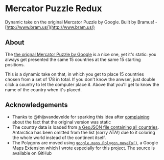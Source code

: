 # Mercator Puzzle Redux

Dynamic take on the original Mercator Puzzle by Google.
Built by Bramus! - [http://www.bram.us/](http://www.bram.us/)

## About

The [the orignal Mercator Puzzle by Google](http://gmaps-samples.googlecode.com/svn/trunk/poly/puzzledrag.html) is a nice one, yet it's static: you always get presented the same 15 countries at the same 15 starting positions.

This is a dynamic take on that, in which you get to place 15 countries chosen from a set of 178 in total. If you don't know the anwser, just double click a country to let the computer place it. Above that you'll get to know the name of the country when it's placed.

## Acknowledgements

* Thanks to @thijsvandevelde for sparking this idea after [complaining](https://twitter.com/thijsvandevelde/status/302332324492763136) about the fact that the original version was static
* The country data is loaded from [a GeoJSON file containing all countries](https://raw.github.com/johan/world.geo.json/master/countries.geo.json). Antarctica has been omitted from the list (sorry ATA!) due to it coloring the whole world instead of the continent itself.
* The Polygons are moved using [`google.maps.Polygon.moveTo()`](https://github.com/bramus/google-maps-polygon-moveto), a Google Maps Extension which I wrote especially for this project. The source is available on GitHub
